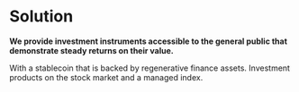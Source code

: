 # Solution

**We provide investment instruments accessible to the general public that demonstrate steady returns on their value.**

With a stablecoin that is backed by regenerative finance assets. Investment products on the stock market and a managed index.  &#x20;

